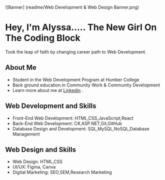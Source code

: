  ![Banner] (readme/Web Development & Web Design Banner.png)

# Hey, I'm Alyssa..... The New Girl On The Coding Block

Took the leap of faith by changing career path to Web Development. 

## About Me
- Student in the Web Development Program at Humber College
- Back ground education in Community Work & Community Development
- Learn more about me at [Linkedin](https://www.linkedin.com/in/alyssa-a-37a515144/) .

## Web Development and Skills

- Front-End Web Development: HTML,CSS,JavaScript,React
- Back-End Web Development: C#,ASP.NET,Git,GitHub
- Database Design and Development: SQL,MySQL,NoSQL,Database Management

## Web Design and Skills

- Web Design: HTML,CSS
- UI/UX: Figma, Canva
- Digital Marketing: SEO,SEM,Research Marketing
